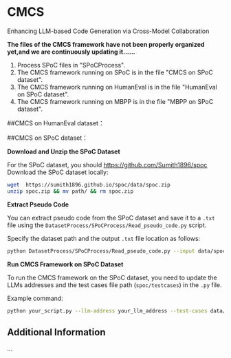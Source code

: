 # CMCS
Enhancing LLM-based Code Generation via Cross-Model Collaboration

**The files of the CMCS framework have not been properly organized yet,and we are continuously updating it......**

1. Process SPoC files in "SPoCProcess".
2. The CMCS framework running on SPoC is in the file "CMCS on SPoC dataset".
3. The CMCS framework running on HumanEval is in the file "HumanEval on SPoC dataset".
4. The CMCS framework running on MBPP is in the file "MBPP on SPoC dataset".


##CMCS on HumanEval dataset：



##CMCS on SPoC dataset：

**Download and Unzip the SPoC Dataset**

For the SPoC dataset, you should https://github.com/Sumith1896/spoc Download the SPoC dataset locally:
```bash
wget  https://sumith1896.github.io/spoc/data/spoc.zip
unzip spoc.zip && mv path/ && rm spoc.zip
```

**Extract Pseudo Code**

You can extract pseudo code from the SPoC dataset and save it to a `.txt` file using the `DatasetProcess/SPoCProcess/Read_pseudo_code.py` script.

Specify the dataset path and the output `.txt` file location as follows:

```bash
python DatasetProcess/SPoCProcess/Read_pseudo_code.py --input data/spoc --output output/pseudo_code.txt
```

**Run CMCS Framework on SPoC Dataset**

To run the CMCS framework on the SPoC dataset, you need to update the LLMs addresses and the test cases file path (`spoc/testcases`) in the `.py` file.

Example command:

```bash
python your_script.py --llm-address your_llm_address --test-cases data/spoc/testcases
```


## Additional Information

...
```
